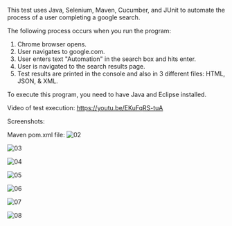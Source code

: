 This test uses Java, Selenium, Maven, Cucumber, and JUnit to automate the process of a user completing a google search.

The following process occurs when you run the program:

1. Chrome browser opens.
2. User navigates to google.com.
3. User enters text "Automation" in the search box and hits enter.
4. User is navigated to the search results page.
5. Test results are printed in the console and also in 3 different files: HTML, JSON, & XML.


To execute this program, you need to have Java and Eclipse installed.

Video of test execution:
https://youtu.be/EKuFqRS-tuA

Screenshots:

Maven pom.xml file:
![02](https://user-images.githubusercontent.com/8473976/206311845-4d324f09-7968-4b09-afa9-595efff228c8.png)

![03](https://user-images.githubusercontent.com/8473976/206311877-186ece2a-f627-42ec-8e50-4e2b8b841de7.png)

![04](https://user-images.githubusercontent.com/8473976/206311894-3b892db9-cfe5-4e09-89f6-9bbeaf6f4f92.png)

![05](https://user-images.githubusercontent.com/8473976/206311904-642d993c-0c8d-4085-85e0-424f5c2b5731.png)

![06](https://user-images.githubusercontent.com/8473976/206311910-8145fa25-bb98-4fd0-b55d-f952bb4e8557.png)

![07](https://user-images.githubusercontent.com/8473976/206311924-836b878b-6e36-45da-b5b9-48ae7416962f.png)

![08](https://user-images.githubusercontent.com/8473976/206311938-d56f24cf-10f9-48b6-a7e2-e52382aef4d4.png)

